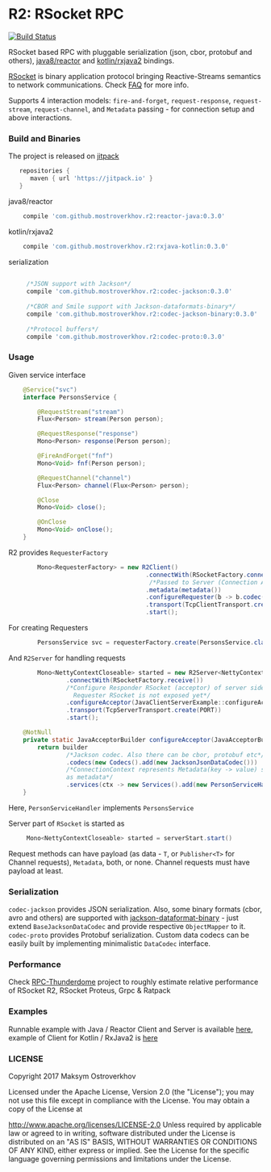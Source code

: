 # R2: RSocket RPC
[![Build Status](https://travis-ci.org/mostroverkhov/r2.svg?branch=master)](https://travis-ci.org/mostroverkhov/r2)  

RSocket based RPC with pluggable serialization (json, cbor, protobuf and others), 
[java8/reactor](https://github.com/rsocket/rsocket-java) and [kotlin/rxjava2](https://github.com/rsocket/rsocket-android) bindings.

[RSocket](http://rsocket.io/) is binary application protocol bringing Reactive-Streams semantics
to network communications. Check [FAQ](https://github.com/rsocket/rsocket/blob/master/FAQ.md) for more info.

Supports 4 interaction models: `fire-and-forget`, `request-response`, `request-stream`, `request-channel`,
and `Metadata` passing - for connection setup and above interactions.  

### Build and Binaries

The project is released on [jitpack](https://jitpack.io/#mostroverkhov/r2)
```groovy
   repositories {
      maven { url 'https://jitpack.io' }
   }
```

java8/reactor
```groovy
    compile 'com.github.mostroverkhov.r2:reactor-java:0.3.0'
```

kotlin/rxjava2
```groovy
    compile 'com.github.mostroverkhov.r2:rxjava-kotlin:0.3.0'
```

serialization
```groovy
        
     /*JSON support with Jackson*/ 
     compile 'com.github.mostroverkhov.r2:codec-jackson:0.3.0'
     
     /*CBOR and Smile support with Jackson-dataformats-binary*/ 
     compile 'com.github.mostroverkhov.r2:codec-jackson-binary:0.3.0'
        
     /*Protocol buffers*/
     compile 'com.github.mostroverkhov.r2:codec-proto:0.3.0'
```

### Usage

Given service interface

```java
    @Service("svc")
    interface PersonsService {

        @RequestStream("stream")
        Flux<Person> stream(Person person);

        @RequestResponse("response")
        Mono<Person> response(Person person);

        @FireAndForget("fnf")
        Mono<Void> fnf(Person person);

        @RequestChannel("channel")
        Flux<Person> channel(Flux<Person> person);

        @Close
        Mono<Void> close();

        @OnClose
        Mono<Void> onClose();
    }
```

R2 provides `RequesterFactory`
```java
        Mono<RequesterFactory> = new R2Client()
                                      .connectWith(RSocketFactory.connect())
                                       /*Passed to Server (Connection Acceptor) as ConnectionContext*/
                                      .metadata(metadata())
                                      .configureRequester(b -> b.codec(new JacksonJsonDataCodec()))
                                      .transport(TcpClientTransport.create(PORT))
                                      .start();
```

For creating Requesters
```java
        PersonsService svc = requesterFactory.create(PersonsService.class);
```

And `R2Server` for handling requests
```java
        Mono<NettyContextCloseable> started = new R2Server<NettyContextCloseable>()
                .connectWith(RSocketFactory.receive())
                /*Configure Responder RSocket (acceptor) of server side of Connection.
                  Requester RSocket is not exposed yet*/
                .configureAcceptor(JavaClientServerExample::configureAcceptor)
                .transport(TcpServerTransport.create(PORT))
                .start();

    @NotNull
    private static JavaAcceptorBuilder configureAcceptor(JavaAcceptorBuilder builder) {
        return builder
                /*Jackson codec. Also there can be cbor, protobuf etc*/
                .codecs(new Codecs().add(new JacksonJsonDataCodec()))
                /*ConnectionContext represents Metadata(key -> value) set by Client (Connection initiator)
                as metadata*/
                .services(ctx -> new Services().add(new PersonServiceHandler()));
    }

```

Here, `PersonServiceHandler` implements `PersonsService`

Server part of `RSocket` is started as
```java
     Mono<NettyContextCloseable> started = serverStart.start()
```

Request methods can have payload (as data - `T`, or `Publisher<T>` for Channel requests), `Metadata`, both, or none. Channel requests must have payload at least.

### Serialization

`codec-jackson` provides JSON serialization. Also, some binary formats (cbor, avro and others) are supported with [jackson-dataformat-binary](https://github.com/FasterXML/jackson-dataformats-binary) - just extend `BaseJacksonDataCodec` and provide respective `ObjectMapper` to it. `codec-proto` provides Protobuf serialization. Custom data codecs can be easily built by implementing minimalistic `DataCodec` interface.

### Performance
Check [RPC-Thunderdome](https://github.com/mostroverkhov/rpc-thunderdome) project to roughly estimate relative performance of RSocket R2, RSocket Proteus, Grpc & Ratpack

### Examples

Runnable example with Java / Reactor Client and Server is available [here](https://github.com/mostroverkhov/r2/blob/master/java/src/test/java/com/github/mostroverkhov/r2/java/JavaClientServerExample.java), example of Client for Kotlin / RxJava2 is [here](https://github.com/mostroverkhov/r2/blob/master/android/src/test/java/com/github/mostroverkhov/r2/android/AndroidClientExample.kt)

### LICENSE

Copyright 2017 Maksym Ostroverkhov

Licensed under the Apache License, Version 2.0 (the "License"); you may not use this file except in compliance with the License. You may obtain a copy of the License at

   http://www.apache.org/licenses/LICENSE-2.0
Unless required by applicable law or agreed to in writing, software distributed under the License is distributed on an "AS IS" BASIS, WITHOUT WARRANTIES OR CONDITIONS OF ANY KIND, either express or implied. See the License for the specific language governing permissions and limitations under the License.
